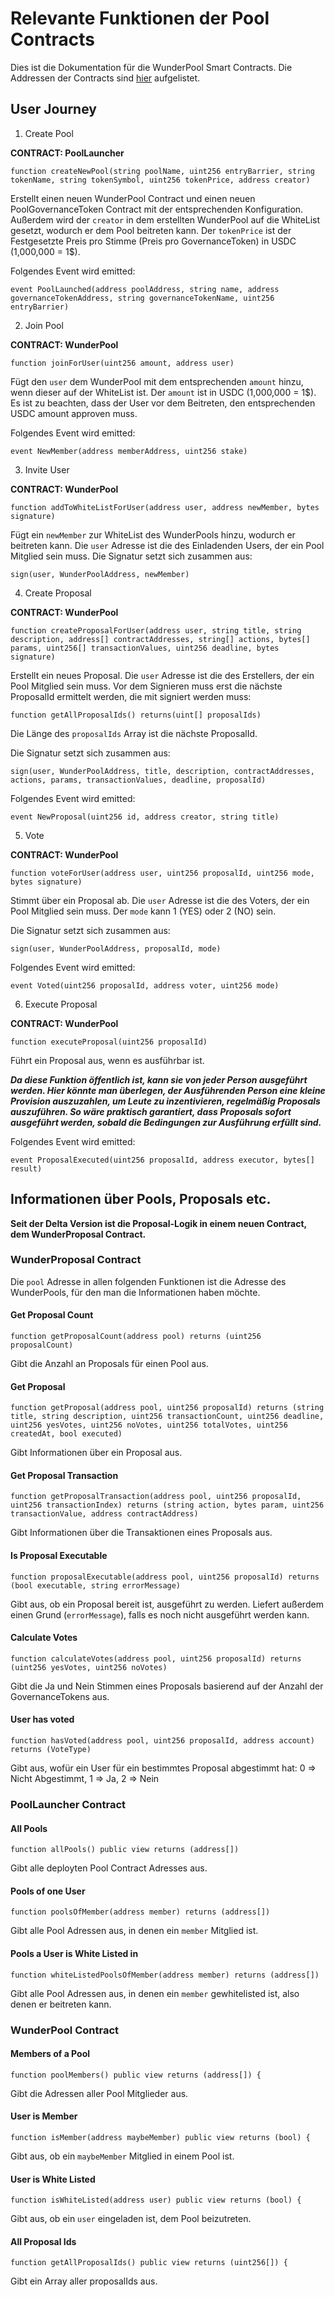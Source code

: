 # Relevante Funktionen der Pool Contracts

Dies ist die Dokumentation für die WunderPool Smart Contracts.
Die Addressen der Contracts sind [hier](https://github.com/WunderPass/SmartContract-WunderPool/blob/master/README.md) aufgelistet.

## User Journey

1. Create Pool

**CONTRACT: PoolLauncher**

```solidity
function createNewPool(string poolName, uint256 entryBarrier, string tokenName, string tokenSymbol, uint256 tokenPrice, address creator)
```

Erstellt einen neuen WunderPool Contract und einen neuen PoolGovernanceToken Contract mit der entsprechenden Konfiguration.
Außerdem wird der `creator` in dem erstellten WunderPool auf die WhiteList gesetzt, wodurch er dem Pool beitreten kann.
Der `tokenPrice` ist der Festgesetzte Preis pro Stimme (Preis pro GovernanceToken) in USDC (1,000,000 = 1$).

Folgendes Event wird emitted:

```solidity
event PoolLaunched(address poolAddress, string name, address governanceTokenAddress, string governanceTokenName, uint256 entryBarrier)
```

2. Join Pool

**CONTRACT: WunderPool**

```solidity
function joinForUser(uint256 amount, address user)
```

Fügt den `user` dem WunderPool mit dem entsprechenden `amount` hinzu, wenn dieser auf der WhiteList ist. Der `amount` ist in USDC (1,000,000 = 1$).
Es ist zu beachten, dass der User vor dem Beitreten, den entsprechenden USDC amount approven muss.

Folgendes Event wird emitted:

```solidity
event NewMember(address memberAddress, uint256 stake)
```

3. Invite User

**CONTRACT: WunderPool**

```solidity
function addToWhiteListForUser(address user, address newMember, bytes signature)
```

Fügt ein `newMember` zur WhiteList des WunderPools hinzu, wodurch er beitreten kann.
Die `user` Adresse ist die des Einladenden Users, der ein Pool Mitglied sein muss.
Die Signatur setzt sich zusammen aus:

```
sign(user, WunderPoolAddress, newMember)
```

4. Create Proposal

**CONTRACT: WunderPool**

```solidity
function createProposalForUser(address user, string title, string description, address[] contractAddresses, string[] actions, bytes[] params, uint256[] transactionValues, uint256 deadline, bytes signature)
```

Erstellt ein neues Proposal.
Die `user` Adresse ist die des Erstellers, der ein Pool Mitglied sein muss.
Vor dem Signieren muss erst die nächste ProposalId ermittelt werden, die mit signiert werden muss:

```solidity
function getAllProposalIds() returns(uint[] proposalIds)
```

Die Länge des `proposalIds` Array ist die nächste ProposalId.

Die Signatur setzt sich zusammen aus:

```
sign(user, WunderPoolAddress, title, description, contractAddresses, actions, params, transactionValues, deadline, proposalId)
```

Folgendes Event wird emitted:

```solidity
event NewProposal(uint256 id, address creator, string title)
```

5. Vote

**CONTRACT: WunderPool**

```solidity
function voteForUser(address user, uint256 proposalId, uint256 mode, bytes signature)
```

Stimmt über ein Proposal ab.
Die `user` Adresse ist die des Voters, der ein Pool Mitglied sein muss.
Der `mode` kann 1 (YES) oder 2 (NO) sein.

Die Signatur setzt sich zusammen aus:

```
sign(user, WunderPoolAddress, proposalId, mode)
```

Folgendes Event wird emitted:

```solidity
event Voted(uint256 proposalId, address voter, uint256 mode)
```

6. Execute Proposal

**CONTRACT: WunderPool**

```solidity
function executeProposal(uint256 proposalId)
```

Führt ein Proposal aus, wenn es ausführbar ist.

**_Da diese Funktion öffentlich ist, kann sie von jeder Person ausgeführt werden. Hier könnte man überlegen, der Ausführenden Person eine kleine Provision auszuzahlen, um Leute zu inzentivieren, regelmäßig Proposals auszuführen. So wäre praktisch garantiert, dass Proposals sofort ausgeführt werden, sobald die Bedingungen zur Ausführung erfüllt sind._**

Folgendes Event wird emitted:

```solidity
event ProposalExecuted(uint256 proposalId, address executor, bytes[] result)
```

## Informationen über Pools, Proposals etc.

**Seit der Delta Version ist die Proposal-Logik in einem neuen Contract, dem WunderProposal Contract.**

### WunderProposal Contract

Die `pool` Adresse in allen folgenden Funktionen ist die Adresse des WunderPools, für den man die Informationen haben möchte.

#### Get Proposal Count

```solidity
function getProposalCount(address pool) returns (uint256 proposalCount)
```

Gibt die Anzahl an Proposals für einen Pool aus.

#### Get Proposal

```solidity
function getProposal(address pool, uint256 proposalId) returns (string title, string description, uint256 transactionCount, uint256 deadline, uint256 yesVotes, uint256 noVotes, uint256 totalVotes, uint256 createdAt, bool executed)
```

Gibt Informationen über ein Proposal aus.

#### Get Proposal Transaction

```solidity
function getProposalTransaction(address pool, uint256 proposalId, uint256 transactionIndex) returns (string action, bytes param, uint256 transactionValue, address contractAddress)
```

Gibt Informationen über die Transaktionen eines Proposals aus.

#### Is Proposal Executable

```solidity
function proposalExecutable(address pool, uint256 proposalId) returns (bool executable, string errorMessage)
```

Gibt aus, ob ein Proposal bereit ist, ausgeführt zu werden. Liefert außerdem einen Grund (`errorMessage`), falls es noch nicht ausgeführt werden kann.

#### Calculate Votes

```solidity
function calculateVotes(address pool, uint256 proposalId) returns (uint256 yesVotes, uint256 noVotes)
```

Gibt die Ja und Nein Stimmen eines Proposals basierend auf der Anzahl der GovernanceTokens aus.

#### User has voted

```solidity
function hasVoted(address pool, uint256 proposalId, address account) returns (VoteType)
```

Gibt aus, wofür ein User für ein bestimmtes Proposal abgestimmt hat: 0 => Nicht Abgestimmt, 1 => Ja, 2 => Nein

### PoolLauncher Contract

#### All Pools

```solidity
function allPools() public view returns (address[])
```

Gibt alle deployten Pool Contract Adresses aus.

#### Pools of one User

```solidity
function poolsOfMember(address member) returns (address[])
```

Gibt alle Pool Adressen aus, in denen ein `member` Mitglied ist.

#### Pools a User is White Listed in

```solidity
function whiteListedPoolsOfMember(address member) returns (address[])
```

Gibt alle Pool Adressen aus, in denen ein `member` gewhitelisted ist, also denen er beitreten kann.

### WunderPool Contract

#### Members of a Pool

```solidity
function poolMembers() public view returns (address[]) {
```

Gibt die Adressen aller Pool Mitglieder aus.

#### User is Member

```solidity
function isMember(address maybeMember) public view returns (bool) {
```

Gibt aus, ob ein `maybeMember` Mitglied in einem Pool ist.

#### User is White Listed

```solidity
function isWhiteListed(address user) public view returns (bool) {
```

Gibt aus, ob ein `user` eingeladen ist, dem Pool beizutreten.

#### All Proposal Ids

```solidity
function getAllProposalIds() public view returns (uint256[]) {
```

Gibt ein Array aller proposalIds aus.
